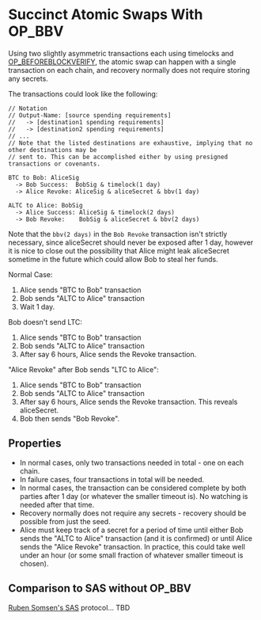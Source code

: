 # Succinct Atomic Swaps With OP_BBV

Using two slightly asymmetric transactions each using timelocks and [OP_BEFOREBLOCKVERIFY](bip-beforeblockverify.md), the atomic swap can happen with a single transaction on each chain, and recovery normally does not require storing any secrets.

The transactions could look like the following:

```
// Notation
// Output-Name: [source spending requirements]
//   -> [destination1 spending requirements]
//   -> [destination2 spending requirements]
// ... 
// Note that the listed destinations are exhaustive, implying that no other destinations may be
// sent to. This can be accomplished either by using presigned transactions or covenants.

BTC to Bob: AliceSig 
  -> Bob Success:  BobSig & timelock(1 day) 
  -> Alice Revoke: AliceSig & aliceSecret & bbv(1 day)

ALTC to Alice: BobSig 
  -> Alice Success: AliceSig & timelock(2 days)
  -> Bob Revoke:    BobSig & aliceSecret & bbv(2 days) 
```

Note that the `bbv(2 days)` in the `Bob Revoke` transaction isn't strictly necessary, since aliceSecret should never be exposed after 1 day, however it is nice to close out the possibility that Alice might leak aliceSecret sometime in the future which could allow Bob to steal her funds. 

Normal Case:

1. Alice sends "BTC to Bob" transaction
2. Bob sends "ALTC to Alice" transaction
3. Wait 1 day.

Bob doesn't send LTC:

1. Alice sends "BTC to Bob" transaction
2. Bob sends "ALTC to Alice" transaction
3. After say 6 hours, Alice sends the Revoke transaction.

"Alice Revoke" after Bob sends "LTC to Alice":

1. Alice sends "BTC to Bob" transaction
2. Bob sends "ALTC to Alice" transaction
3. After say 6 hours, Alice sends the Revoke transaction. This reveals aliceSecret.
4. Bob then sends "Bob Revoke".

## Properties

* In normal cases, only two transactions needed in total - one on each chain.
* In failure cases, four transactions in total will be needed.
* In normal cases, the transaction can be considered complete by both parties after 1 day (or whatever the smaller timeout is). No watching is needed after that time. 
* Recovery normally does not require any secrets - recovery should be possible from just the seed.
* Alice must keep track of a secret for a period of time until either Bob sends the "ALTC to Alice" transaction (and it is confirmed) or until Alice sends the "Alice Revoke" transaction. In practice, this could take well under an hour (or some small fraction of whatever smaller timeout is chosen). 

## Comparison to SAS without OP_BBV

[Ruben Somsen's SAS](https://gist.github.com/RubenSomsen/8853a66a64825716f51b409be528355f) protocol... TBD
